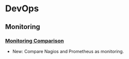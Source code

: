 # DevOps

## Monitoring

### [Monitoring Comparison](monitoring_comparison.md)

* New: Compare Nagios and Prometheus as monitoring.